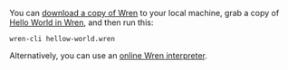 You can [download a copy of Wren][1] to your local machine, grab a copy of
[Hello World in Wren][2], and then run this:

```
wren-cli hellow-world.wren
```

Alternatively, you can use an [online Wren interpreter][3].

[1]: https://github.com/wren-lang/wren-cli/releases
[2]: https://github.com/TheRenegadeCoder/sample-programs/blob/main/archive/w/wren/hello-world.wren
[3]: https://wren.io/try/
